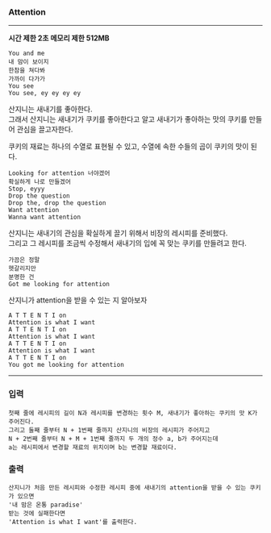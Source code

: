 ### Attention
---
**시간 제한 2초 메모리 제한 512MB**  
```
You and me
내 맘이 보이지
한참을 쳐다봐
가까이 다가가
You see
You see, ey ey ey ey
```

산지니는 새내기를 좋아한다. <br>
그래서 산지니는 새내기가 쿠키를 좋아한다고 알고 새내기가 좋아하는 맛의 쿠키를 만들어 관심을 끌고자한다. <br>

쿠키의 재료는 하나의 수열로 표현될 수 있고, 수열에 속한 수들의 곱이 쿠키의 맛이 된다. <br>


```
Looking for attention 너야겠어
확실하게 나로 만들겠어
Stop, eyyy
Drop the question
Drop the, drop the question
Want attention
Wanna want attention
```

산지니는 새내기의 관심을 확실하게 끌기 위해서 비장의 레시피를 준비했다. <br>
그리고 그 레시피를 조금씩 수정해서 새내기의 입에 꼭 맞는 쿠키를 만들려고 한다. <br>

```
가끔은 정말
헷갈리지만
분명한 건
Got me looking for attention
```

산지니가 attention을 받을 수 있는 지 알아보자
```
A T T E N T I on
Attention is what I want
A T T E N T I on
Attention is what I want
A T T E N T I on
Attention is what I want
A T T E N T I on
You got me looking for attention
```
---

### 입력
```
첫째 줄에 레시피의 길이 N과 레시피를 변경하는 횟수 M, 새내기가 좋아하는 쿠키의 맛 K가 주어진다.
그리고 둘째 줄부터 N + 1번째 줄까지 산지니의 비장의 레시피가 주어지고
N + 2번째 줄부터 N + M + 1번째 줄까지 두 개의 정수 a, b가 주어지는데
a는 레시피에서 변경할 재료의 위치이며 b는 변경할 재료이다.
```
### 출력
```
산지니가 처음 만든 레시피와 수정한 레시피 중에 새내기의 attention을 받을 수 있는 쿠키가 있으면
'내 맘은 온통 paradise'
받는 것에 실패한다면
'Attention is what I want'를 출력한다.
```
